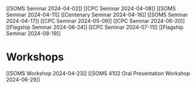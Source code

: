 [[SOMS Seminar 2024-04-02]]
[[CPC Seminar 2024-04-08]]
[[SOMS Seminar 2024-04-11]]
[[Centenary Seminar 2024-04-16]]
[[SOMS Seminar 2024-04-17]]
[[CPC Seminar 2024-05-09]]
[[CPC Seminar 2024-06-20]]
[[Flagship Seminar 2024-06-24]]
[[CPC Seminar 2024-07-11]]
[[Flagship Seminar 2024-08-19]]
# Workshops

[[SOMS Workshop 2024-04-23]]
[[SOMS 4102 Oral Presentation Workshop 2024-06-29]]
